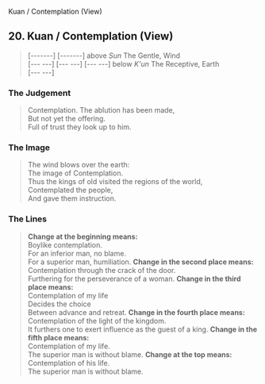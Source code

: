 Kuan / Contemplation (View)
## 20. Kuan / Contemplation (View)
> [-------]
> [-------] above _Sun_ The Gentle, Wind  
> [--- ---]
> [--- ---]
> [--- ---] below _K'un_ The Receptive, Earth  
> [--- ---]
### The Judgement
> Contemplation. The ablution has been made,  
 But not yet the offering.  
 Full of trust they look up to him.
### The Image
> The wind blows over the earth:  
 The image of Contemplation.  
 Thus the kings of old visited the regions of the world,  
 Contemplated the people,  
 And gave them instruction.
### The Lines

 > **Change at the beginning means:**  
 Boylike contemplation.  
 For an inferior man, no blame.  
 For a superior man, humiliation.
 > **Change in the second place means:**  
 Contemplation through the crack of the door.  
 Furthering for the perseverance of a woman.
 > **Change in the third place means:**  
 Contemplation of my life  
 Decides the choice  
 Between advance and retreat.
 > **Change in the fourth place means:**  
 Contemplation of the light of the kingdom.  
 It furthers one to exert influence as the guest of a king.
 > **Change in the fifth place means:**  
 Contemplation of my life.  
 The superior man is without blame.
 > **Change at the top means:**  
 Contemplation of his life.  
 The superior man is without blame.



